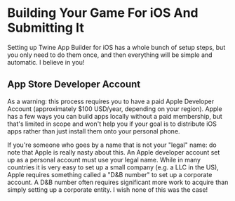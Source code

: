 # Building Your Game For iOS And Submitting It

Setting up Twine App Builder for iOS has a whole bunch of setup steps, but you only need to do them once, and then everything will be simple and automatic. I believe in you!

## App Store Developer Account

As a warning: this process requires you to have a paid Apple Developer Account (approximately $100 USD/year, depending on your region). Apple has a few ways you can build apps locally without a paid membership, but that's limited in scope and won't help you if your goal is to distribute iOS apps rather than just install them onto your personal phone.

If you're someone who goes by a name that is not your "legal" name: do note that Apple is really nasty about this. An Apple developer account set up as a personal account must use your legal name. While in many countries it is very easy to set up a small company (e.g. a LLC in the US), Apple requires something called a "D&B number" to set up a corporate account. A D&B number often requires significant more work to acquire than simply setting up a corporate entity. I wish none of this was the case!

##